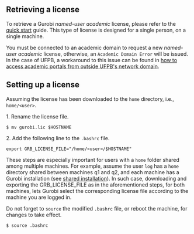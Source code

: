 ## Retrieving a license

To retrieve a Gurobi _named-user academic_  license, please refer to the [quick start](https://www.gurobi.com/wp-content/plugins/hd_documentations/documentation/10.0/quickstart_linux.pdf#page=10) guide. This type of license is designed for a single person, on a single machine.

You must be connected to an academic domain to request a new _named-user academic_ license, otherwise, an `Academic Domain Error` will be issued. In the case of UFPB, a workaround to this issue can be found in [how to access academic portals from outside UFPB's network domain](../hacks/Access-academic-portals.md).

## Setting up a license

Assuming the license has been downloaded to the `home` directory, i.e., `home/<user>`.

1\. Rename the license file.
```
$ mv gurobi.lic $HOSTNAME
```

2\. Add the following line to the `.bashrc` file.
```
export GRB_LICENSE_FILE="/home/<user>/$HOSTNAME"
```

These steps are especially important for users with a `home` folder shared among multiple machines. For example, assume the user `log` has a `home` directory shared between machines q1 and q2, and each machine has a Gurobi installation (see [shared installation](shared-installation)). In such case, downloading and exporting the GRB_LICENSE_FILE as in the aforementioned steps, for both machines, lets Gurobi select the corresponding license file according to the machine you are logged in.

Do not forget to `source` the modified `.bashrc` file, or reboot the machine, for changes to take effect.
```
$ source .bashrc
```